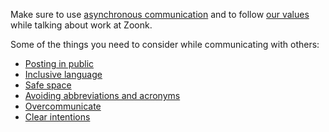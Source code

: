 Make sure to use [asynchronous communication](./async-communication.md) and to follow
[our values](../../about/values.md) while talking about work at Zoonk.

Some of the things you need to consider while communicating with others:

- [Posting in public](./posting-in-public.md)
- [Inclusive language](./inclusive-language.md)
- [Safe space](./safe-space.md)
- [Avoiding abbreviations and acronyms](./avoiding-abbreviations-and-acronyms.md)
- [Overcommunicate](./overcommunicate.md)
- [Clear intentions](./clear-intentions.md)
